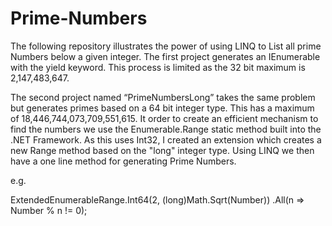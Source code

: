 # Prime-Numbers
The following repository illustrates the power of using LINQ to List all prime Numbers below a given integer. The first project generates an  IEnumerable<int> with the yield keyword. This process is limited as the 32 bit maximum is 2,147,483,647.
  
The second project named “PrimeNumbersLong” takes the same problem but generates primes based on a 64 bit integer type. This has a maximum of 18,446,744,073,709,551,615. It order to create an efficient mechanism to find the numbers we use the Enumerable.Range static method built into the .NET Framework. As this uses Int32, I created an extension which creates a new Range method based on the "long" integer type. Using LINQ we then have a one line method for generating Prime Numbers.

e.g.

ExtendedEnumerableRange.Int64(2, (long)Math.Sqrt(Number))
                .All(n => Number % n != 0);

